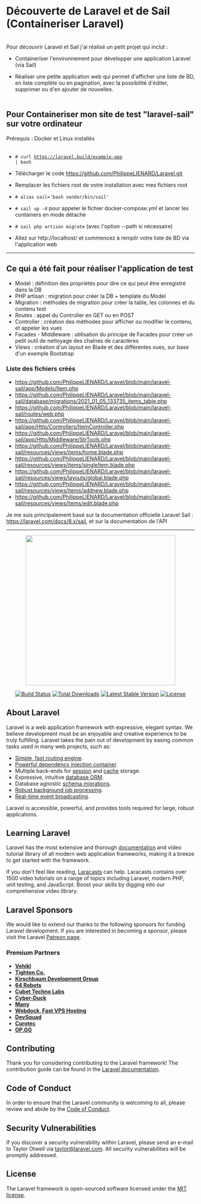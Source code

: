 <h1>Découverte de Laravel et de Sail (Containeriser Laravel)</h1>

<br>
Pour découvrir Laravel et Sail j'ai réalisé un petit projet qui inclut : 

- Containeriser l'environnement pour développer une application Laravel (via Sail)

- Réaliser une petite application web qui permet d'afficher une liste de BD, en liste complète ou en pagination, avec la possibilité d'éditer, supprimer ou d'en ajouter de nouvelles.
<br><br>


<h2>Pour Containeriser mon site de test "laravel-sail" sur votre ordinateur</h2>

Prérequis : Docker et Linux installés<br><br>

- <code># curl https://laravel.build/example-app | bash</code>

- Télécharger le code https://github.com/PhilippeLIENARD/Laravel.git

- Remplacer les fichiers root de votre installation avec mes fichiers root

- <code># alias sail='bash vendor/bin/sail'</code>

- <code># sail up -d</code> pour appeler le fichier docker-compose.yml et lancer les containers en mode détaché

- <code># sail php artisan migrate</code> (avec l'option --path si nécessaire)

- Allez sur http://localhost/ et commencez à remplir votre liste de BD via l'application web


<hr>

<h2>Ce qui a été fait pour réaliser l'application de test</h2>

- Model : définition des propriétés pour dire ce qui peut être enregistré dans la DB 
- PHP artisan : migration pour créer la DB + template du Model <br>
- Migration : méthodes de migration pour créer la table, les colonnes et du contenu test<br>
- Routes : appel du Controller en GET ou en POST<br>
- Controller : création des méthodes pour afficher ou modifier le contenu, et appeler les vues<br>
- Facades - Middleware : utilisation du principe de Facades pour créer un petit outil de nettoyage des chaînes de caractères
- Views : création d'un layout en Blade et des différentes vues, sur base d'un exemple Bootstrap <br>


<h3>Liste des fichiers créés</h3>


- https://github.com/PhilippeLIENARD/Laravel/blob/main/laravel-sail/app/Models/Item.php
- https://github.com/PhilippeLIENARD/Laravel/blob/main/laravel-sail/database/migrations/2021_01_05_133735_items_table.php
- https://github.com/PhilippeLIENARD/Laravel/blob/main/laravel-sail/routes/web.php
- https://github.com/PhilippeLIENARD/Laravel/blob/main/laravel-sail/app/Http/Controllers/ItemController.php
- https://github.com/PhilippeLIENARD/Laravel/blob/main/laravel-sail/app/Http/Middleware/StrTools.php
- https://github.com/PhilippeLIENARD/Laravel/blob/main/laravel-sail/resources/views/items/home.blade.php
- https://github.com/PhilippeLIENARD/Laravel/blob/main/laravel-sail/resources/views/items/singleItem.blade.php
- https://github.com/PhilippeLIENARD/Laravel/blob/main/laravel-sail/resources/views/layouts/global.blade.php
- https://github.com/PhilippeLIENARD/Laravel/blob/main/laravel-sail/resources/views/items/addnew.blade.php 
- https://github.com/PhilippeLIENARD/Laravel/blob/main/laravel-sail/resources/views/items/edit.blade.php


Je me suis principalement basé sur la documentation officielle Laravel Sail : https://laravel.com/docs/8.x/sail, et sur la documentation de l'API
<hr>


<p align="center"><a href="https://laravel.com" target="_blank"><img src="https://raw.githubusercontent.com/laravel/art/master/logo-lockup/5%20SVG/2%20CMYK/1%20Full%20Color/laravel-logolockup-cmyk-red.svg" width="400"></a></p>

<p align="center">
<a href="https://travis-ci.org/laravel/framework"><img src="https://travis-ci.org/laravel/framework.svg" alt="Build Status"></a>
<a href="https://packagist.org/packages/laravel/framework"><img src="https://img.shields.io/packagist/dt/laravel/framework" alt="Total Downloads"></a>
<a href="https://packagist.org/packages/laravel/framework"><img src="https://img.shields.io/packagist/v/laravel/framework" alt="Latest Stable Version"></a>
<a href="https://packagist.org/packages/laravel/framework"><img src="https://img.shields.io/packagist/l/laravel/framework" alt="License"></a>
</p>

## About Laravel

Laravel is a web application framework with expressive, elegant syntax. We believe development must be an enjoyable and creative experience to be truly fulfilling. Laravel takes the pain out of development by easing common tasks used in many web projects, such as:

- [Simple, fast routing engine](https://laravel.com/docs/routing).
- [Powerful dependency injection container](https://laravel.com/docs/container).
- Multiple back-ends for [session](https://laravel.com/docs/session) and [cache](https://laravel.com/docs/cache) storage.
- Expressive, intuitive [database ORM](https://laravel.com/docs/eloquent).
- Database agnostic [schema migrations](https://laravel.com/docs/migrations).
- [Robust background job processing](https://laravel.com/docs/queues).
- [Real-time event broadcasting](https://laravel.com/docs/broadcasting).

Laravel is accessible, powerful, and provides tools required for large, robust applications.

## Learning Laravel

Laravel has the most extensive and thorough [documentation](https://laravel.com/docs) and video tutorial library of all modern web application frameworks, making it a breeze to get started with the framework.

If you don't feel like reading, [Laracasts](https://laracasts.com) can help. Laracasts contains over 1500 video tutorials on a range of topics including Laravel, modern PHP, unit testing, and JavaScript. Boost your skills by digging into our comprehensive video library.

## Laravel Sponsors

We would like to extend our thanks to the following sponsors for funding Laravel development. If you are interested in becoming a sponsor, please visit the Laravel [Patreon page](https://patreon.com/taylorotwell).

### Premium Partners

- **[Vehikl](https://vehikl.com/)**
- **[Tighten Co.](https://tighten.co)**
- **[Kirschbaum Development Group](https://kirschbaumdevelopment.com)**
- **[64 Robots](https://64robots.com)**
- **[Cubet Techno Labs](https://cubettech.com)**
- **[Cyber-Duck](https://cyber-duck.co.uk)**
- **[Many](https://www.many.co.uk)**
- **[Webdock, Fast VPS Hosting](https://www.webdock.io/en)**
- **[DevSquad](https://devsquad.com)**
- **[Curotec](https://www.curotec.com/)**
- **[OP.GG](https://op.gg)**

## Contributing

Thank you for considering contributing to the Laravel framework! The contribution guide can be found in the [Laravel documentation](https://laravel.com/docs/contributions).

## Code of Conduct

In order to ensure that the Laravel community is welcoming to all, please review and abide by the [Code of Conduct](https://laravel.com/docs/contributions#code-of-conduct).

## Security Vulnerabilities

If you discover a security vulnerability within Laravel, please send an e-mail to Taylor Otwell via [taylor@laravel.com](mailto:taylor@laravel.com). All security vulnerabilities will be promptly addressed.

## License

The Laravel framework is open-sourced software licensed under the [MIT license](https://opensource.org/licenses/MIT).

